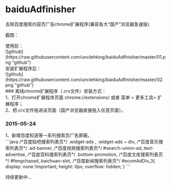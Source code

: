 # baiduAdfinisher
去除百度搜索内容页广告chrome扩展程序(兼容各大“国产”浏览器急速版).

截图： <br />
<div>使用前：</div>
![github](https://raw.githubusercontent.com/unclehking/baiduAdfinisher/master/01.png "github")  
<div>安装扩展程序后：</div>
![github](https://raw.githubusercontent.com/unclehking/baiduAdfinisher/master/02.png "github")  

 <div>### 离线chrome扩展程序（.crx文件）安装方式： </div>
 <div>1、打开chrome扩展程序页面 chrome://extensions/ 或者 菜单 > 更多工具> 扩展程序；</div>
 <div>2、把.crx文件拖进该页面（国产浏览器直接拖入任意页面）。</div>

 ### 2015-05-24
 <div>1、新增百度知道等一系列搜索页广告屏蔽。</div>
 ```java
 /*百度贴吧搜索列表页*/
 .widget-ads , .widget-ads ~ div,
 /*百度音乐搜索列表页*/
 .ad-banner,
 /*百度视频搜索列表页*/
 #search-union-ad,.text-advertise,
 /*百度百科搜索列表页*/
 .bottom-promotion,
 /*百度文库搜索列表页*/
 #fengchaoad,.baichuan-slot,
 /*百度新闻搜索列表页*/
 #ecomAdDiv_3{
 	display: none !important;
 	height: 0px;
 	overflow: hidden;
 }
 ```

 持续更新中...
